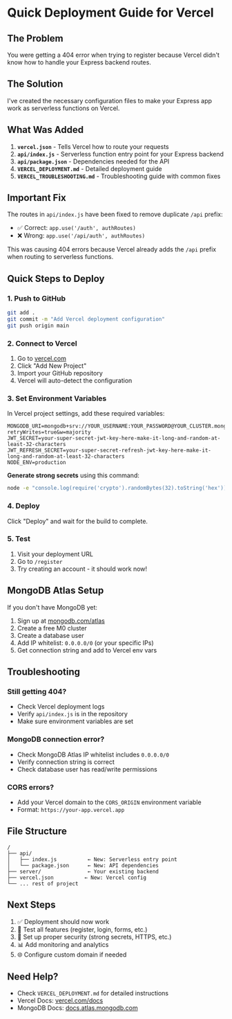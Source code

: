 # Quick Deployment Guide for Vercel

## The Problem
You were getting a 404 error when trying to register because Vercel didn't know how to handle your Express backend routes.

## The Solution
I've created the necessary configuration files to make your Express app work as serverless functions on Vercel.

## What Was Added

1. **`vercel.json`** - Tells Vercel how to route your requests
2. **`api/index.js`** - Serverless function entry point for your Express backend
3. **`api/package.json`** - Dependencies needed for the API
4. **`VERCEL_DEPLOYMENT.md`** - Detailed deployment guide
5. **`VERCEL_TROUBLESHOOTING.md`** - Troubleshooting guide with common fixes

## Important Fix

The routes in `api/index.js` have been fixed to remove duplicate `/api` prefix:
- ✅ Correct: `app.use('/auth', authRoutes)` 
- ❌ Wrong: `app.use('/api/auth', authRoutes)`

This was causing 404 errors because Vercel already adds the `/api` prefix when routing to serverless functions.

## Quick Steps to Deploy

### 1. Push to GitHub
```bash
git add .
git commit -m "Add Vercel deployment configuration"
git push origin main
```

### 2. Connect to Vercel
1. Go to [vercel.com](https://vercel.com)
2. Click "Add New Project"
3. Import your GitHub repository
4. Vercel will auto-detect the configuration

### 3. Set Environment Variables
In Vercel project settings, add these required variables:

```
MONGODB_URI=mongodb+srv://YOUR_USERNAME:YOUR_PASSWORD@YOUR_CLUSTER.mongodb.net/swifttax?retryWrites=true&w=majority
JWT_SECRET=your-super-secret-jwt-key-here-make-it-long-and-random-at-least-32-characters
JWT_REFRESH_SECRET=your-super-secret-refresh-jwt-key-here-make-it-long-and-random-at-least-32-characters
NODE_ENV=production
```

**Generate strong secrets** using this command:
```bash
node -e "console.log(require('crypto').randomBytes(32).toString('hex'))"
```

### 4. Deploy
Click "Deploy" and wait for the build to complete.

### 5. Test
1. Visit your deployment URL
2. Go to `/register`
3. Try creating an account - it should work now!

## MongoDB Atlas Setup

If you don't have MongoDB yet:

1. Sign up at [mongodb.com/atlas](https://www.mongodb.com/atlas)
2. Create a free M0 cluster
3. Create a database user
4. Add IP whitelist: `0.0.0.0/0` (or your specific IPs)
5. Get connection string and add to Vercel env vars

## Troubleshooting

### Still getting 404?
- Check Vercel deployment logs
- Verify `api/index.js` is in the repository
- Make sure environment variables are set

### MongoDB connection error?
- Check MongoDB Atlas IP whitelist includes `0.0.0.0/0`
- Verify connection string is correct
- Check database user has read/write permissions

### CORS errors?
- Add your Vercel domain to the `CORS_ORIGIN` environment variable
- Format: `https://your-app.vercel.app`

## File Structure

```
/
├── api/
│   ├── index.js          ← New: Serverless entry point
│   └── package.json      ← New: API dependencies
├── server/               ← Your existing backend
├── vercel.json          ← New: Vercel config
└── ... rest of project
```

## Next Steps

1. ✅ Deployment should now work
2. 📝 Test all features (register, login, forms, etc.)
3. 🔐 Set up proper security (strong secrets, HTTPS, etc.)
4. 📊 Add monitoring and analytics
5. 🌐 Configure custom domain if needed

## Need Help?

- Check `VERCEL_DEPLOYMENT.md` for detailed instructions
- Vercel Docs: [vercel.com/docs](https://vercel.com/docs)
- MongoDB Docs: [docs.atlas.mongodb.com](https://docs.atlas.mongodb.com)

